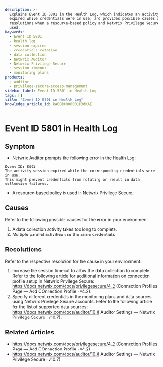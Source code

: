 ```yaml
---
description: >-
  Explains Event ID 5801 in the Health Log, which indicates an activity session
  expired while credentials were in use, and provides possible causes and
  resolutions when a resource-based policy and Netwrix Privilege Secure are
  used.
keywords:
  - Event ID 5801
  - health log
  - session expired
  - credentials rotation
  - data collection
  - Netwrix Auditor
  - Netwrix Privilege Secure
  - session timeout
  - monitoring plans
products:
  - auditor
  - privilege-secure-access-management
sidebar_label: Event ID 5801 in Health Log
tags: []
title: "Event ID 5801 in Health Log"
knowledge_article_id: kA0Qk0000001H3dKAE
---
```


# Event ID 5801 in Health Log

## Symptom

- Netwrix Auditor prompts the following error in the Health Log:

```text
Event ID: 5801
The activity session expired while the corresponding credentials were in use.
This might prevent credentials from rotating or result in data collection failures.
```

- A resource-based policy is used in Netwrix Privilege Secure.

## Causes

Refer to the following possible causes for the error in your environment:

1. A data collection activity takes too long to complete.
2. Multiple parallel activities use the same credentials.

## Resolutions

Refer to the respective resolution for the cause in your environment:

1. Increase the session timeout to allow the data collection to complete. Refer to the following article for additional information on connection profile setup in Netwrix Privilege Secure: https://docs.netwrix.com/docs/privilegesecure/4_2 (Connection Profiles Page — Add COnnection Profile · v4.2).
2. Specify different credentials in the monitoring plans and data sources using Netwrix Privilege Secure accounts. Refer to the following article for the list of supported data sources: https://docs.netwrix.com/docs/auditor/10_8 Auditor Settings — Netwrix Privilege Secure · v10.7).

## Related Articles

- https://docs.netwrix.com/docs/privilegesecure/4_2 (Connection Profiles Page — Add COnnection Profile · v4.2)
- https://docs.netwrix.com/docs/auditor/10_8 Auditor Settings — Netwrix Privilege Secure · v10.7)
